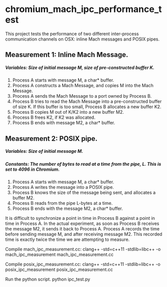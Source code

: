 # chromium_mach_ipc_performance_test

This project tests the performance of two different inter-process communication
channels on OSX: inline Mach messages and POSIX pipes.

## Measurement 1: Inline Mach Message.
##### Variables: Size of initial message M, size of pre-constructed buffer K.
1. Process A starts with message M, a char* buffer.
2. Process A constructs a Mach Message, and copies M into the Mach Message.
3. Process A sends the Mach Message to a port owned by Process B.
4. Process B tries to read the Mach Message into a pre-constructed buffer of size K. If this buffer is too small, Process B allocates a new buffer K2.
5. Process B copies M out of K/K2 into a new buffer M2.
6. Process B frees K2, if K2 was allocated.
7. Process B ends with message M2, a char* buffer.

## Measurement 2: POSIX pipe.
##### Variables: Size of initial message M.
##### Constants: The number of bytes to read at a time from the pipe, L. This is set to 4096 in Chromium.
1. Process A starts with message M, a char* buffer.
2. Process A writes the message into a POSIX pipe.
3. Process B knows the size of the message being sent, and allocates a buffer M2.
4. Process B reads from the pipe L-bytes at a time.
5. Process B ends with the message M2, a char* buffer.

It is difficult to synchronize a point in time in Process B against a point in
time in Process A. In the actual experiment, as soon as Process B receives the
message M2, it sends it back to Process A. Process A records the time before
sending message M, and after receiving message M2. This recorded time is
exactly twice the time we are attempting to measure.

Compile mach_ipc_measurement.cc:
  clang++ -std=c++11 -stdlib=libc++ -o mach_ipc_measurement mach_ipc_measurement.cc

Compile posix_ipc_measurement.cc:
  clang++ -std=c++11 -stdlib=libc++ -o posix_ipc_measurement posix_ipc_measurement.cc

Run the python script.
  python ipc_test.py

